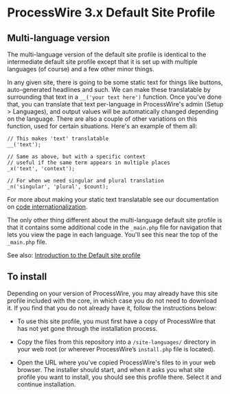 # ProcessWire 3.x Default Site Profile

## Multi-language version

The multi-language version of the default site profile is identical to the 
intermediate default site profile except that it is set up with multiple 
languages (of course) and a few other minor things.

In any given site, there is going to be some static text for things like buttons, 
auto-generated headlines and such. We can make these translatable by surrounding 
that text in a `__('your text here')` function. Once you've done that, you can 
translate that text per-language in ProcessWire's admin (Setup > Languages), 
and output values will be automatically changed depending on the language. 
There are also a couple of other variations on this function, used for certain 
situations. Here's an example of them all: 

~~~~~
// This makes 'text' translatable  
__('text');

// Same as above, but with a specific context
// useful if the same term appears in multiple places
_x('text', 'context');

// For when we need singular and plural translation
_n('singular', 'plural', $count);
~~~~~

For more about making your static text translatable see our documentation on 
[code internationalization](https://processwire.com/docs/multi-language-support/code-i18n/).

The only other thing different about the multi-language default site profile is that 
it contains some additional code in the `_main.php` file for navigation that lets you 
view the page in each language. You'll see this near the top of the `_main.php` file.

See also: [Introduction to the Default site profile](https://processwire.com/docs/tutorials/default-site-profile/)

## To install

Depending on your version of ProcessWire, you may already have this site profile
included with the core, in which case you do not need to download it. If you find
that you do not already have it, follow the instructions below: 

- To use this site profile, you must first have a copy of ProcessWire that has 
  not yet gone through the installation process. 

- Copy the files from this repository into a `/site-languages/` directory in your
  web root (or wherever ProcessWire’s `install.php` file is located). 

- Open the URL where you've copied ProcessWire's files to in your web browser. 
  The installer should start, and when it asks you what site profile you want to
  install, you should see this profile there. Select it and continue installation.


